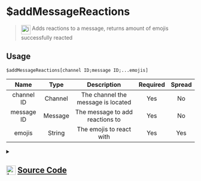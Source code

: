 # $addMessageReactions
> <img align="top" src="https://upload.wikimedia.org/wikipedia/commons/thumb/e/e4/Infobox_info_icon.svg/160px-Infobox_info_icon.svg.png?20150409153300" alt="image" width="25" height="auto"> Adds reactions to a message, returns amount of emojis successfully reacted
## Usage
```
$addMessageReactions[channel ID;message ID;...emojis]
```
| Name | Type | Description | Required | Spread
| :---: | :---: | :---: | :---: | :---: |
channel ID | Channel | The channel the message is located | Yes | No
message ID | Message | The message to add reactions to | Yes | No
emojis | String | The emojis to react with | Yes | Yes
<details>
<summary>
    
## <img align="top" src="https://cdn4.iconfinder.com/data/icons/iconsimple-logotypes/512/github-512.png" alt="image" width="25" height="auto">  [Source Code](https://github.com/tryforge/ForgeScript-V2/blob/main/src/native/addMessageReactions.ts)
    
</summary>
    
```ts
import { TextBasedChannel } from "discord.js"
import { ArgType, NativeFunction, Return } from "../structures"
import noop from "../functions/noop"

export default new NativeFunction({
    name: "$addMessageReactions",
    version: "1.0.0",
    description: "Adds reactions to a message, returns amount of emojis successfully reacted",
    unwrap: true,
    brackets: true,
    args: [
        {
            name: "channel ID",
            description: "The channel the message is located",
            rest: false,
            required: true,
            type: ArgType.Channel,
            check: (i: TextBasedChannel) => i.isTextBased()
        },
        {
            name: "message ID",
            description: "The message to add reactions to",
            rest: false,
            type: ArgType.Message,
            pointer: 0,
            required: true
        },
        {
            name: "emojis",
            description: "The emojis to react with",
            rest: true,
            type: ArgType.String,
            required: true
        }
    ],
    async execute(ctx, [ channel, message, emojis ]) {
        let count = 0

        for (const emoji of emojis) {
            const success = await message.react(emoji).catch(noop)
            if (success) count++
        }

        return Return.success(count)
    },
})
```
    
</details>